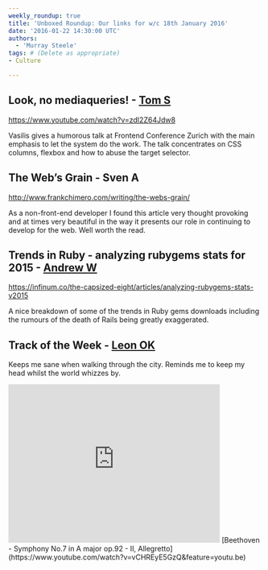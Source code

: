 ```yaml
---
weekly_roundup: true
title: 'Unboxed Roundup: Our links for w/c 18th January 2016'
date: '2016-01-22 14:30:00 UTC'
authors:
  - 'Murray Steele'
tags: # (Delete as appropriate)
- Culture

---
```


## Look, no mediaqueries! - [Tom S](/people#tom-sabin)

https://www.youtube.com/watch?v=zdI2Z64Jdw8

Vasilis gives a humorous talk at Frontend Conference Zurich with the main emphasis to let the system do the work. The talk concentrates on CSS columns, flexbox and how to abuse the target selector.

## The Web’s Grain - Sven A

http://www.frankchimero.com/writing/the-webs-grain/

As a non-front-end developer I found this article very thought provoking and at times very beautiful in the way it presents our role in continuing to develop for the web. Well worth the read.

## Trends in Ruby - analyzing rubygems stats for 2015 - [Andrew W](/people#andrew-white)

https://infinum.co/the-capsized-eight/articles/analyzing-rubygems-stats-v2015

A nice breakdown of some of the trends in Ruby gems downloads including the rumours of the death of Rails being greatly exaggerated.

## Track of the Week - [Leon OK](/people#leon-odey-knight)

Keeps me sane when walking through the city. Reminds me to keep my head whilst the world whizzes by.

<iframe width="420" height="315" src="https://www.youtube.com/embed/vCHREyE5GzQ" frameborder="0" allowfullscreen></iframe>
[Beethoven - Symphony No.7 in A major op.92 - II, Allegretto](https://www.youtube.com/watch?v=vCHREyE5GzQ&feature=youtu.be)
